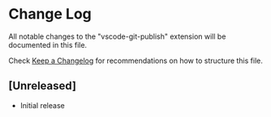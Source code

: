 # Change Log

All notable changes to the "vscode-git-publish" extension will be documented in this file.

Check [Keep a Changelog](http://keepachangelog.com/) for recommendations on how to structure this file.

## [Unreleased]

- Initial release